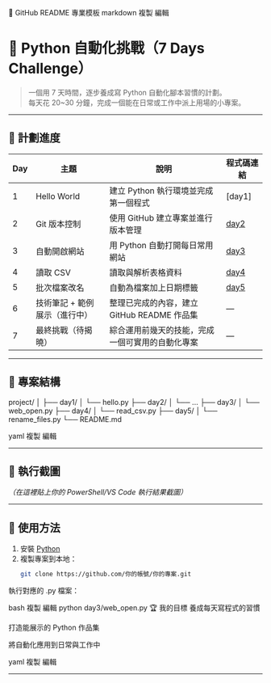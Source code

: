 📄 GitHub README 專業模板
markdown
複製
編輯
# 🐍 Python 自動化挑戰（7 Days Challenge）

> 一個用 7 天時間，逐步養成寫 Python 自動化腳本習慣的計劃。  
> 每天花 20~30 分鐘，完成一個能在日常或工作中派上用場的小專案。

---

## 📅 計劃進度

| Day  | 主題                          | 說明                                                         | 程式碼連結 |
|------|-------------------------------|--------------------------------------------------------------|------------|
| 1    | Hello World                   | 建立 Python 執行環境並完成第一個程式                         | [day1] |
| 2    | Git 版本控制                   | 使用 GitHub 建立專案並進行版本管理                           | [day2](day2/day2_hello_date.py) |
| 3    | 自動開啟網站                   | 用 Python 自動打開每日常用網站                               | [day3](day3/day3_web_open.py) |
| 4    | 讀取 CSV                       | 讀取與解析表格資料                                           | [day4](day4/read_csv.py) |
| 5    | 批次檔案改名                   | 自動為檔案加上日期標籤                                       | [day5](day5/rename_files.py) |
| 6    | 技術筆記 + 範例展示（進行中）  | 整理已完成的內容，建立 GitHub README 作品集                   | —          |
| 7    | 最終挑戰（待揭曉）             | 綜合運用前幾天的技能，完成一個可實用的自動化專案               | —          |

---

## 📂 專案結構
project/
│
├── day1/
│ └── hello.py
├── day2/
│ └── ...
├── day3/
│ └── web_open.py
├── day4/
│ └── read_csv.py
├── day5/
│ └── rename_files.py
└── README.md

yaml
複製
編輯

---

## 📸 執行截圖
_（在這裡貼上你的 PowerShell/VS Code 執行結果截圖）_

---

## 🚀 使用方法
1. 安裝 [Python](https://www.python.org/downloads/)
2. 複製專案到本地：
   ```bash
   git clone https://github.com/你的帳號/你的專案.git
執行對應的 .py 檔案：

bash
複製
編輯
python day3/web_open.py
🏆 我的目標
養成每天寫程式的習慣

打造能展示的 Python 作品集

將自動化應用到日常與工作中

yaml
複製
編輯

---

